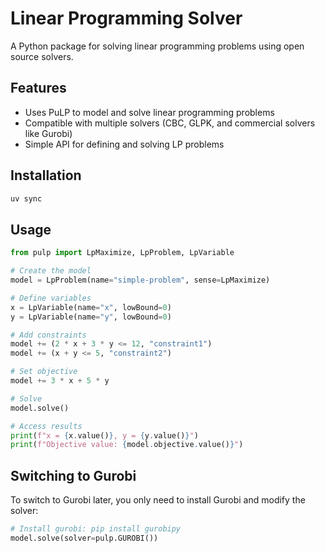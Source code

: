 # Linear Programming Solver

A Python package for solving linear programming problems using open source solvers.

## Features

- Uses PuLP to model and solve linear programming problems
- Compatible with multiple solvers (CBC, GLPK, and commercial solvers like Gurobi)
- Simple API for defining and solving LP problems

## Installation

```bash
uv sync
```

## Usage

```python
from pulp import LpMaximize, LpProblem, LpVariable

# Create the model
model = LpProblem(name="simple-problem", sense=LpMaximize)

# Define variables
x = LpVariable(name="x", lowBound=0)
y = LpVariable(name="y", lowBound=0)

# Add constraints
model += (2 * x + 3 * y <= 12, "constraint1")
model += (x + y <= 5, "constraint2")

# Set objective
model += 3 * x + 5 * y

# Solve
model.solve()

# Access results
print(f"x = {x.value()}, y = {y.value()}")
print(f"Objective value: {model.objective.value()}")
```

## Switching to Gurobi

To switch to Gurobi later, you only need to install Gurobi and modify the solver:

```python
# Install gurobi: pip install gurobipy
model.solve(solver=pulp.GUROBI())
```